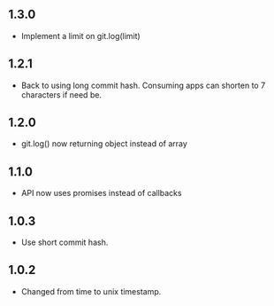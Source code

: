 ## 1.3.0

- Implement a limit on git.log(limit)

## 1.2.1

- Back to using long commit hash. Consuming apps can shorten to 7 characters if need be.

## 1.2.0

- git.log() now returning object instead of array

## 1.1.0

- API now uses promises instead of callbacks

## 1.0.3

- Use short commit hash.

## 1.0.2

- Changed from time to unix timestamp.